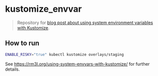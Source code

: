 # kustomize_envvar

> Repository for [blog post about using system environment variables with Kustomize](https://rm3l.org/using-system-envvars-with-kustomize/).

## How to run

```bash
ENABLE_RISKY="true" kubectl kustomize overlays/staging
```

See https://rm3l.org/using-system-envvars-with-kustomize/ for further details.

